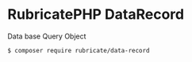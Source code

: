 # RubricatePHP DataRecord

Data base Query Object 

```
$ composer require rubricate/data-record
```

